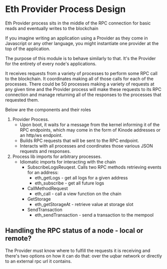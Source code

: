 # Eth Provider Process Design

Eth Provider process sits in the middle of the RPC connection for basic reads and eventually writes to the blockchain

If you imagine writing an application using a Provider as they come in Javascript or any other language, you might instantiate one provider at the top of the application.

The purpose of this module is to behave similarly to that. It's the Provider for the entirety of every node's applications.

It receives requests from a variety of processes to perform some RPC call to the blockchain. It coordinates making all of those calls for each of the processes. There could be 50 processes making a variety of requests at any given time and the Provider process will make these requests to its RPC connection and manage returning all of the responses to the processes that requested them.


Below are the components and their roles

1. Provider Process.
    * Upon boot, it waits for a message from the kernel informing it of the RPC endpoints, which may come in the form of Kinode addresses or an http/ws endpoint.
    * Builds RPC requests that will be sent to the RPC endpoint.
    * Interacts with all processes and coordinates those various JSON requests and responses.
2. Process lib imports for arbitrary processes.
    * Idiomatic imports for interacting with the chain
        * SubscribeLogsReuqest. Calls two RPC methods retrieving events for an address:
            * eth_getLogs - get all logs for a given address
            * eth_subscribe - get all future logs
        * CallMethodRequest 
            * eth_call - call a view function on the chain
        * GetStorage 
            * eth_getStorageAt - retrieve value at storage slot
        * SendTransaction 
            * eth_sendTransaction - send a transaction to the mempool

## Handling the RPC status of a node - local or remote?

The Provider must know where to fulfill the requests it is receiving and there's two options on how it can do that: over the uqbar network or directly to an external rpc url it contains.